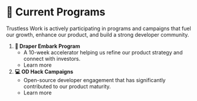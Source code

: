 # 🚀 Current Programs

Trustless Work is actively participating in programs and campaigns that fuel our growth, enhance our product, and build a strong developer community.

1. **🌟 Draper Embark Program**
   * A 10-week accelerator helping us refine our product strategy and connect with investors.
   * Learn more
2. **💻 OD Hack Campaigns**
   * Open-source developer engagement that has significantly contributed to our product maturity.
   * Learn more
